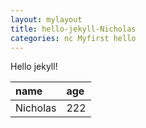 ```yaml
---
layout: mylayout
title: hello-jekyll-Nicholas
categories: nc Myfirst hello
---
```


Hello jekyll!


| name | age     |
| :------------- | :------------- |
| Nicholas      | 222       |
